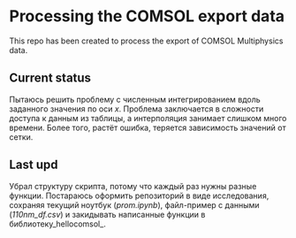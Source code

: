 # Processing the COMSOL export data

This repo has been created to process the export of COMSOL Multiphysics data. 

## Current status

Пытаюсь решить проблему с численным интегрированием вдоль заданного значения по оси _x_.
Проблема заключается в сложности доступа к данным из таблицы, а интерполяция занимает слишком много времени.
Более того, растёт ошибка, теряется зависимость значений от сетки. 

## Last upd

Убрал структуру скрипта, потому что каждый раз нужны разные функции. Постараюсь оформить репозиторий в виде
исследования, сохраняя текущий ноутбук (_prom.ipynb_), файл-пример с данными (_110nm_df.csv_) и закидывать написанные
функции в библиотеку_hellocomsol_.
